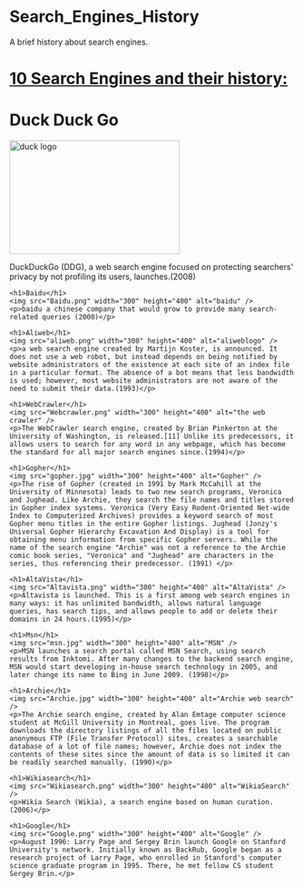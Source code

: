# Search_Engines_History
A brief history about search engines.
<!DOCTYPE html>
<title>Search Engines</title>


<head>
    <strong><h1><u>10 Search Engines and their history:</u></h1> </strong>
</head>

<body>
    <h1>Duck Duck Go</h1>
    <img src="duckduckgo.png" width="300" height="200" alt="duck logo" />
    <p>DuckDuckGo (DDG), a web search engine focused on protecting searchers' privacy by not profiling its users, launches.(2008)</p>
    
    <h1>Baidu</h1>
    <img src="Baidu.png" width="300" height="400" alt="baidu" />
    <p>baidu a chinese company that would grow to provide many search-related queries (2000)</p>

    <h1>Aliweb</h1>
    <img src="aliweb.png" width="300" height="400" alt="aliweblogo" />
    <p>a web search engine created by Martijn Koster, is announced. It does not use a web robot, but instead depends on being notified by website administrators of the existence at each site of an index file in a particular format. The absence of a bot means that less bandwidth is used; however, most website administrators are not aware of the need to submit their data.(1993)</p>

    <h1>WebCrawler</h1>
    <img src="Webcrawler.png" width="300" height="400" alt="the web crawler" />
    <p>The WebCrawler search engine, created by Brian Pinkerton at the University of Washington, is released.[11] Unlike its predecessors, it allows users to search for any word in any webpage, which has become the standard for all major search engines since.(1994)</p>

    <h1>Gopher</h1>
    <img src="gopher.jpg" width="300" height="400" alt="Gopher" />
    <p>The rise of Gopher (created in 1991 by Mark McCahill at the University of Minnesota) leads to two new search programs, Veronica and Jughead. Like Archie, they search the file names and titles stored in Gopher index systems. Veronica (Very Easy Rodent-Oriented Net-wide Index to Computerized Archives) provides a keyword search of most Gopher menu titles in the entire Gopher listings. Jughead (Jonzy's Universal Gopher Hierarchy Excavation And Display) is a tool for obtaining menu information from specific Gopher servers. While the name of the search engine "Archie" was not a reference to the Archie comic book series, "Veronica" and "Jughead" are characters in the series, thus referencing their predecessor. (1991) </p>

    <h1>AltaVista</h1>
    <img src="Altavista.png" width="300" height="400" alt="AltaVista" />
    <p>Altavista is launched. This is a first among web search engines in many ways: it has unlimited bandwidth, allows natural language queries, has search tips, and allows people to add or delete their domains in 24 hours.(1995)</p>

    <h1>Msn</h1>
    <img src="msn.jpg" width="300" height="400" alt="MSN" />
    <p>MSN launches a search portal called MSN Search, using search results from Inktomi. After many changes to the backend search engine, MSN would start developing in-house search technology in 2005, and later change its name to Bing in June 2009. (1998)</p>

    <h1>Archie</h1>
    <img src="Archie.jpg" width="300" height="400" alt="Archie web search" />
    <p>The Archie search engine, created by Alan Emtage computer science student at McGill University in Montreal, goes live. The program downloads the directory listings of all the files located on public anonymous FTP (File Transfer Protocol) sites, creates a searchable database of a lot of file names; however, Archie does not index the contents of these sites since the amount of data is so limited it can be readily searched manually. (1990)</p>

    <h1>Wikiasearch</h1>
    <img src="Wikiasearch.png" width="300" height="400" alt="WikiaSearch" />
    <p>Wikia Search (Wikia), a search engine based on human curation.(2006)</p>

    <h1>Google</h1>
    <img src="Google.png" width="300" height="400" alt="Google" />
    <p>August 1996: Larry Page and Sergey Brin launch Google on Stanford University's network. Initially known as BackRub, Google began as a research project of Larry Page, who enrolled in Stanford's computer science graduate program in 1995. There, he met fellow CS student Sergey Brin.</p>
</body>

